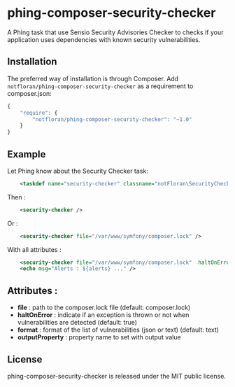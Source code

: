phing-composer-security-checker
===============================

A Phing task that use Sensio Security Advisories Checker to checks if your application uses dependencies with known security vulnerabilities.

Installation
------------

The preferred way of installation is through Composer. Add `notfloran/phing-composer-security-checker` as a requirement to composer.json:

```javascript
{
    "require": {
        "notfloran/phing-composer-security-checker": "~1.0"
    }
}
```

Example
-------

Let Phing know about the Security Checker task:

```xml
    <taskdef name="security-checker" classname="notFloran\SecurityChecker\PhingTask" />
```

Then :

```xml
    <security-checker />
```
    
Or :

```xml
    <security-checker file="/var/www/symfony/composer.lock" />
```

With all attributes :


```xml
    <security-checker file="/var/www/symfony/composer.lock"  haltOnError="false" format="text" outputProperty="alerts" />
    <echo msg="Alerts : ${alerts} ..." />
```


Attributes :
------------

* **file** : path to the composer.lock file (default: composer.lock)
* **haltOnError** : indicate if an exception is thrown or not when vulnerabilities are detected (default: true)
* **format** : format of the list of vulnerabilities (json or text) (default: text)
* **outputProperty** : property name to set with output value

License
-------

phing-composer-security-checker is released under the MIT public license.
